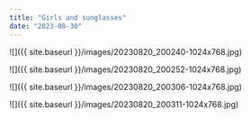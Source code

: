 ```yaml
---
title: "Girls and sunglasses"
date: "2023-08-30"
---
```


![]({{ site.baseurl }}/images/20230820_200240-1024x768.jpg)

![]({{ site.baseurl }}/images/20230820_200252-1024x768.jpg)

![]({{ site.baseurl }}/images/20230820_200306-1024x768.jpg)

![]({{ site.baseurl }}/images/20230820_200311-1024x768.jpg)
